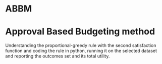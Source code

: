 # ABBM
# Approval Based Budgeting method
Understanding the proportional-greedy rule with the second satisfaction function and
coding the rule in python, running it on the selected dataset and reporting the outcomes set and its total utility.
